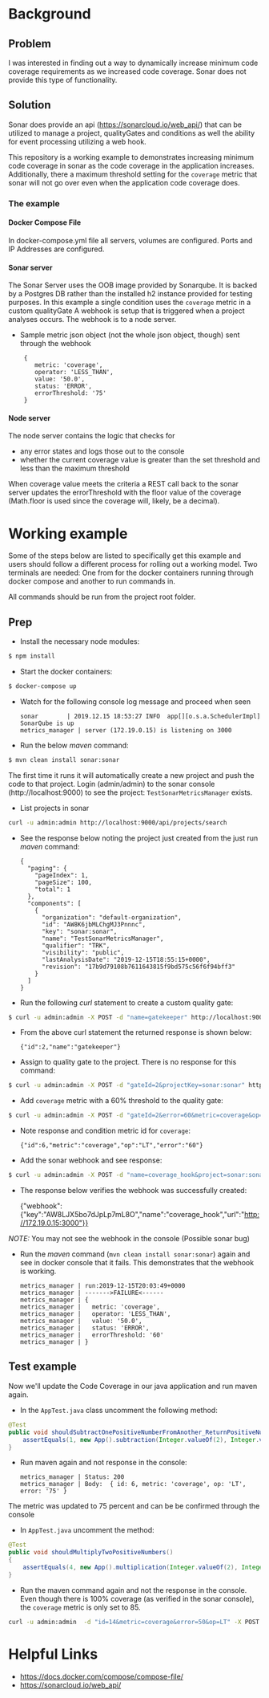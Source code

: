 # Background
## Problem
I was interested in finding out a way to dynamically increase minimum code coverage requirements as we increased code 
coverage.  Sonar does not provide this type of functionality.

## Solution
Sonar does provide an api (https://sonarcloud.io/web_api/) that can be utilized to manage a project, qualityGates and 
conditions as well the ability for event processing utilizing a web hook.

This repository is a working example to demonstrates increasing minimum code coverage in sonar as the code coverage
in the application increases.  Additionally, there a maximum threshold setting for the `coverage` metric that sonar
will not go over even when the application code coverage does.

### The example
#### Docker Compose File
In docker-compose.yml file all servers, volumes are configured. Ports and IP Addresses are configured.

#### Sonar server
The Sonar Server uses the OOB image provided by Sonarqube.  It is backed by a Postgres DB rather than the installed
h2 instance provided for testing purposes.
In this example a single condition uses the `coverage` metric in a custom qualityGate
A webhook is setup that is triggered when a project analyses occurs.  The webhook is to a node server.
* Sample metric json object (not the whole json object, though) sent through the webhook

       {
          metric: 'coverage',
          operator: 'LESS_THAN',
          value: '50.0',
          status: 'ERROR',
          errorThreshold: '75'
       }

#### Node server
The node server contains the logic that checks for
* any error states and logs those out to the console
* whether the current coverage value is greater than the set threshold and less than the maximum threshold

When coverage value meets the criteria a REST call back to the sonar server updates the errorThreshold with the
floor value of the coverage (Math.floor is used since the coverage will, likely, be a decimal).

# Working example
Some of the steps below are listed to specifically get this example and users should follow a different process for 
rolling out a working model. Two terminals are needed: One from for the docker containers running through 
docker compose and another to run commands in.

All commands should be run from the project root folder.
## Prep
* Install the necessary node modules:
```bash
$ npm install
``` 
* Start the docker containers:
```bash
$ docker-compose up
```
* Watch for the following console log message and proceed when seen

      sonar        | 2019.12.15 18:53:27 INFO  app[][o.s.a.SchedulerImpl] SonarQube is up
      metrics_manager | server (172.19.0.15) is listening on 3000

* Run the below _maven_ command:
```bash
$ mvn clean install sonar:sonar
```

The first time it runs it will automatically create a new project and push the code to that project. 
Login (admin/admin) to the sonar console (http://localhost:9000) to see the project: 
`TestSonarMetricsManager` exists.

* List projects in sonar
```bash
curl -u admin:admin http://localhost:9000/api/projects/search
```

* See the response below noting the project just created from the just run _maven_ command:

      {
        "paging": {
          "pageIndex": 1,
          "pageSize": 100,
          "total": 1
        },
        "components": [
          {
            "organization": "default-organization",
            "id": "AW8K6jbMLChgMJ3Pnnnc",
            "key": "sonar:sonar",
            "name": "TestSonarMetricsManager",
            "qualifier": "TRK",
            "visibility": "public",
            "lastAnalysisDate": "2019-12-15T18:55:15+0000",
            "revision": "17b9d79108b7611643815f9bd575c56f6f94bff3"
          }
        ]
      }
      
* Run the following _curl_ statement to create a custom quality gate:
```bash
$ curl -u admin:admin -X POST -d "name=gatekeeper" http://localhost:9000/api/qualitygates/create
```

* From the above curl statement the returned response is shown below:

      {"id":2,"name":"gatekeeper"}

* Assign to quality gate to the project.  There is no response for this command:
```bash
$ curl -u admin:admin -X POST -d "gateId=2&projectKey=sonar:sonar" http://localhost:9000/api/qualitygates/select
```

* Add `coverage` metric with a 60% threshold to the quality gate:
```bash
$ curl -u admin:admin -X POST -d "gateId=2&error=60&metric=coverage&op=LT" http://localhost:9000/api/qualitygates/create_condition
```

* Note response and condition metric id for `coverage`:

      {"id":6,"metric":"coverage","op":"LT","error":"60"}
      
* Add the sonar webhook and see response:
```bash
$ curl -u admin:admin -X POST -d "name=coverage_hook&project=sonar:sonar&url=http://172.19.0.15:3000" http://localhost:9000/api/webhooks/create
```

* The response below verifies the webhook was successfully created:

    {"webhook":{"key":"AW8LJX5bo7dJpLp7mL8O","name":"coverage_hook","url":"http://172.19.0.15:3000"}}

*NOTE:* You may not see the webhook in the console (Possible sonar bug)

* Run the _maven_ command (`mvn clean install sonar:sonar`) again and see in docker console that it 
fails.  This demonstrates that the webhook is working.

      metrics_manager | run:2019-12-15T20:03:49+0000
      metrics_manager | ------->FAILURE<------
      metrics_manager | {
      metrics_manager |   metric: 'coverage',
      metrics_manager |   operator: 'LESS_THAN',
      metrics_manager |   value: '50.0',
      metrics_manager |   status: 'ERROR',
      metrics_manager |   errorThreshold: '60'
      metrics_manager | }

## Test example
Now we'll update the Code Coverage in our java application and run maven again.

* In the `AppTest.java` class uncomment the following method: 

```java
@Test
public void shouldSubtractOnePositiveNumberFromAnother_ReturnPositiveNumber()
    assertEquals(1, new App().subtraction(Integer.valueOf(2), Integer.valueOf(1)).longValue());
}
```
* Run maven again and not response in the console:

      metrics_manager | Status: 200
      metrics_manager | Body:  { id: 6, metric: 'coverage', op: 'LT', error: '75' }

The metric was updated to 75 percent and can be be confirmed through the console

* In `AppTest.java` uncomment the method:
```java
@Test
public void shouldMultiplyTwoPositiveNumbers()
{
    assertEquals(4, new App().multiplication(Integer.valueOf(2), Integer.valueOf(2)).longValue());
}
```

* Run the maven command again and not the response in the console.  Even though there is 100% coverage (as verified
in the sonar console), the `coverage` metric is only set to 85.

```bash
curl -u admin:admin  -d "id=14&metric=coverage&error=50&op=LT" -X POST http://localhost:9000/api/qualitygates/update_condition
```

# Helpful Links

* https://docs.docker.com/compose/compose-file/
* https://sonarcloud.io/web_api/
